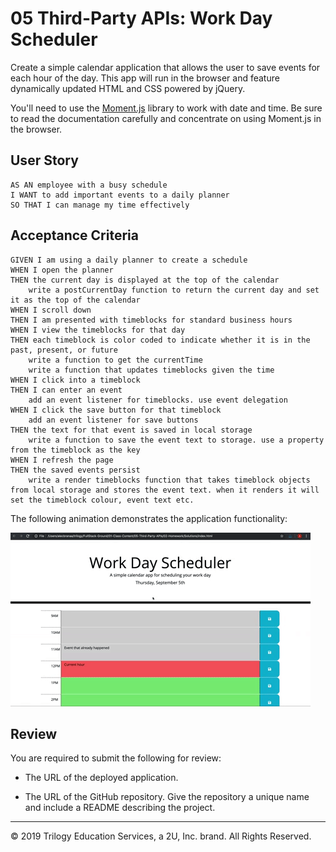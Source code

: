 # 05 Third-Party APIs: Work Day Scheduler

Create a simple calendar application that allows the user to save events for each hour of the day. This app will run in the browser and feature dynamically updated HTML and CSS powered by jQuery.

You'll need to use the [Moment.js](https://momentjs.com/) library to work with date and time. Be sure to read the documentation carefully and concentrate on using Moment.js in the browser.

## User Story

```
AS AN employee with a busy schedule
I WANT to add important events to a daily planner
SO THAT I can manage my time effectively
```

## Acceptance Criteria

```
GIVEN I am using a daily planner to create a schedule
WHEN I open the planner
THEN the current day is displayed at the top of the calendar
    write a postCurrentDay function to return the current day and set it as the top of the calendar
WHEN I scroll down
THEN I am presented with timeblocks for standard business hours
WHEN I view the timeblocks for that day
THEN each timeblock is color coded to indicate whether it is in the past, present, or future
    write a function to get the currentTime
    write a function that updates timeblocks given the time
WHEN I click into a timeblock
THEN I can enter an event
    add an event listener for timeblocks. use event delegation
WHEN I click the save button for that timeblock
    add an event listener for save buttons
THEN the text for that event is saved in local storage
    write a function to save the event text to storage. use a property from the timeblock as the key
WHEN I refresh the page
THEN the saved events persist
    write a render timeblocks function that takes timeblock objects from local storage and stores the event text. when it renders it will set the timeblock colour, event text etc.
```

The following animation demonstrates the application functionality:

![day planner demo](./Assets/05-third-party-apis-homework-demo.gif)

## Review

You are required to submit the following for review:

* The URL of the deployed application.

* The URL of the GitHub repository. Give the repository a unique name and include a README describing the project.

- - -
© 2019 Trilogy Education Services, a 2U, Inc. brand. All Rights Reserved.
